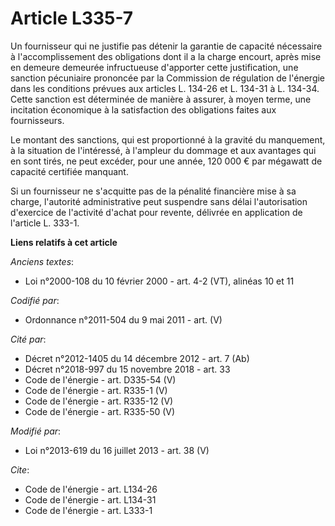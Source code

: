 # Article L335-7

Un fournisseur qui ne justifie pas détenir la garantie de capacité nécessaire à l'accomplissement des obligations dont il a
la charge encourt, après mise en demeure demeurée infructueuse d'apporter cette justification, une sanction pécuniaire
prononcée par la Commission de régulation de l'énergie dans les conditions prévues aux articles L. 134-26 et L. 134-31 à L.
134-34. Cette sanction est déterminée de manière à assurer, à moyen terme, une incitation économique à la satisfaction des
obligations faites aux fournisseurs. 

Le montant des sanctions, qui est proportionné à la gravité du manquement, à la situation de l'intéressé, à l'ampleur du
dommage et aux avantages qui en sont tirés, ne peut excéder, pour une année, 120 000 € par mégawatt de capacité certifiée
manquant. 

Si un fournisseur ne s'acquitte pas de la pénalité financière mise à sa charge, l'autorité administrative peut suspendre sans
délai l'autorisation d'exercice de l'activité d'achat pour revente, délivrée en application de l'article L. 333-1.

**Liens relatifs à cet article**

_Anciens textes_:

  - Loi n°2000-108 du 10 février 2000 - art. 4-2 (VT), alinéas 10 et 11

_Codifié par_:

  - Ordonnance n°2011-504 du 9 mai 2011 - art. (V)

_Cité par_:

  - Décret n°2012-1405 du 14 décembre 2012 - art. 7 (Ab)
  - Décret n°2018-997 du 15 novembre 2018 - art. 33
  - Code de l'énergie - art. D335-54 (V)
  - Code de l'énergie - art. R335-1 (V)
  - Code de l'énergie - art. R335-12 (V)
  - Code de l'énergie - art. R335-50 (V)

_Modifié par_:

  - Loi n°2013-619 du 16 juillet 2013 - art. 38 (V)

_Cite_:

  - Code de l'énergie - art. L134-26
  - Code de l'énergie - art. L134-31
  - Code de l'énergie - art. L333-1
